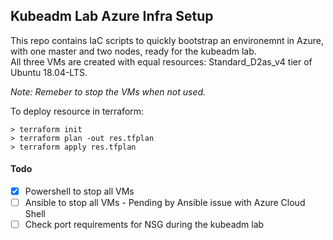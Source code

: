 ## Kubeadm Lab Azure Infra Setup
This repo contains IaC scripts to quickly bootstrap an environemnt in Azure, with one master and two nodes, ready for the kubeadm lab.  
All three VMs are created with equal resources: Standard_D2as_v4 tier of Ubuntu 18.04-LTS.  

*Note: Remeber to stop the VMs when not used.*

To deploy resource in terraform:
```
> terraform init
> terraform plan -out res.tfplan
> terraform apply res.tfplan
```

#### Todo
- [x] Powershell to stop all VMs
- [ ] Ansible to stop all VMs - Pending by Ansible issue with Azure Cloud Shell
- [ ] Check port requirements for NSG during the kubeadm lab
